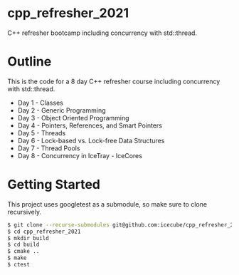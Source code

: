 # cpp_refresher_2021
C++ refresher bootcamp including concurrency with std::thread.

# Outline
This is the code for a 8 day C++ refresher course including concurrency with std::thread.

* Day 1 - Classes
* Day 2 - Generic Programming
* Day 3 - Object Oriented Programming
* Day 4 - Pointers, References, and Smart Pointers
* Day 5 - Threads
* Day 6 - Lock-based vs. Lock-free Data Structures
* Day 7 - Thread Pools
* Day 8 - Concurrency in IceTray - IceCores

# Getting Started
This project uses googletest as a submodule, so make sure to clone recursively.

```bash
$ git clone --recurse-submodules git@github.com:icecube/cpp_refresher_2021.git
$ cd cpp_refresher_2021
$ mkdir build
$ cd build
$ cmake ..
$ make
$ ctest
```

